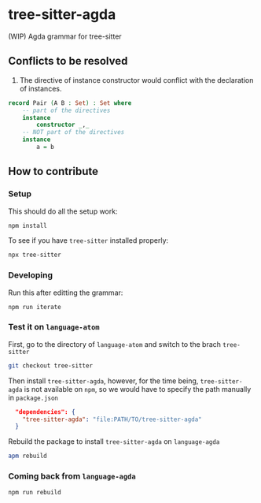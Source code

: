 # tree-sitter-agda
(WIP) Agda grammar for tree-sitter


## Conflicts to be resolved

1. The directive of instance constructor would conflict with the declaration of
instances.

```agda
record Pair (A B : Set) : Set where
    -- part of the directives
    instance
        constructor _,_
    -- NOT part of the directives
    instance
        a = b
```

## How to contribute

### Setup
This should do all the setup work:
```bash
npm install
```

To see if you have `tree-sitter` installed properly:
```bash
npx tree-sitter
```

### Developing

Run this after editting the grammar:
```bash
npm run iterate
```

### Test it on `language-atom`

First, go to the directory of `language-atom` and switch to the brach `tree-sitter`

```bash
git checkout tree-sitter
```

Then install `tree-sitter-agda`, however, for the time being,
`tree-sitter-agda` is not available on `npm`, so we would have
to specify the path manually in `package.json`

```json
  "dependencies": {
    "tree-sitter-agda": "file:PATH/TO/tree-sitter-agda"
  }
```

Rebuild the package to install `tree-sitter-agda` on `language-agda`
```bash
apm rebuild
```

### Coming back from `language-agda`

```bash
npm run rebuild
```
